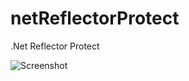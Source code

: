 # netReflectorProtect
.Net Reflector Protect

![Screenshot](https://github.com/mustafauzun0/netReflectorProtect/blob/master/screenshots/netReflectorProtect.png)
